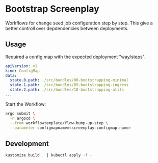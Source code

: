 # Bootstrap Screenplay

Workflows for change seed job configuration step by step. This give a better controll over depdendencies between deployments.

## Usage

Required a config map with the expected deployment "way/steps".

```yaml
apiVersion: v1
kind: ConfigMap
data:
  state.0.path: ./src/bundles/00-bootstrapping-minimal
  state.1.path: ./src/bundles/05-bootstrapping-ingress
  state.2.path: ./src/bundles/10-bootstrapping-utils
...
```


Start the Workflow:

```sh
argo submit \
  -n argocd \
  --from workflowtemplate/flow-bump-up-step \
  --parameter configmapname=<screenplay-configmap-name>
```

## Development

```sh
kustomize build . | kubectl apply -f -
```
